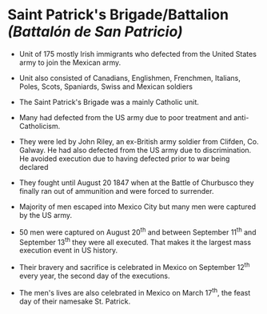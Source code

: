 # Saint Patrick's Brigade/Battalion *(Battalón de San Patricio)*


* Unit of 175 mostly Irish immigrants who defected from the United States army to join the Mexican army.

* Unit also consisted of Canadians, Englishmen, Frenchmen, Italians, Poles, Scots, Spaniards, Swiss and Mexican soldiers

* The Saint Patrick's Brigade was a mainly Catholic unit.

* Many had defected from the US army due to poor treatment and anti-Catholicism.

* They were led by John Riley, an ex-British army soldier from Clifden, Co. Galway. He had also defected from the US army due to discrimination. He avoided execution due to having defected prior to war being declared

* They fought until August 20 1847 when at the Battle of Churbusco they finally ran out of ammunition and were forced to surrender.

* Majority of men escaped into Mexico City but many men were captured by the US army.

* 50 men were captured on August 20<sup>th</sup>  and between September 11<sup>th</sup> and September 13<sup>th</sup> they were all executed. That makes it the largest mass execution event in US history.

* Their bravery and sacrifice is celebrated in Mexico on September 12<sup>th</sup> every year, the second day of the executions.

* The men's lives are also celebrated in Mexico on March 17<sup>th</sup>, the feast day of their namesake St. Patrick.
